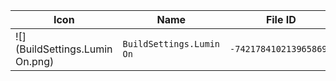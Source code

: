 | Icon | Name | File ID |
| ---  | ---  | ---     |
| ![](BuildSettings.Lumin On.png) | `BuildSettings.Lumin On` | `-7421784102139658696` |
